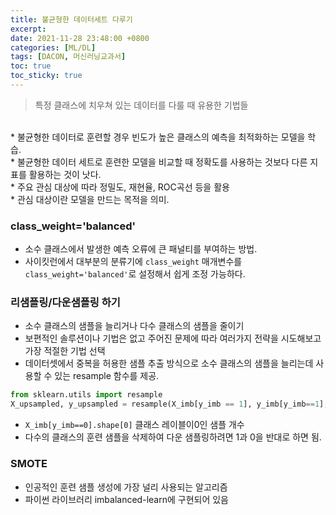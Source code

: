 ```yaml
---
title: 불균형한 데이터세트 다루기
excerpt:
date: 2021-11-28 23:48:00 +0800
categories: [ML/DL]
tags: [DACON, 머신러닝교과서]
toc: true
toc_sticky: true
---
```


> 특정 클래스에 치우쳐 있는 데이터를 다룰 때 유용한 기법들
<br>
* 불균형한 데이터로 훈련할 경우 빈도가 높은 클래스의 예측을 최적화하는 모델을 학습.<br>
* 불균형한 데이터 세트로 훈련한 모델을 비교할 때 정확도를 사용하는 것보다 다른 지표를 활용하는 것이 낫다.<br>
* 주요 관심 대상에 따라 정밀도, 재현율, ROC곡선 등을 활용<br>
* 관심 대상이란 모델을 만드는 목적을 의미.<br>

### class_weight='balanced'
* 소수 클래스에서 발생한 예측 오류에 큰 패널티를 부여하는 방법.<br>
* 사이킷런에서 대부분의 분류기에 `class_weight` 매개변수를 `class_weight='balanced'`로 설정해서 쉽게 조정 가능하다.<br>

### 리샘플링/다운샘플링 하기
* 소수 클래스의 샘플을 늘리거나 다수 클래스의 샘플을 줄이기<br>
* 보편적인 솔루션이나 기법은 없고 주어진 문제에 따라 여러가지 전략을 시도해보고 가장 적절한 기법 선택<br>
* 데이터셋에서 중복을 허용한 샘플 추출 방식으로 소수 클래스의 샘플을 늘리는데 사용할 수 있는 resample 함수를 제공.<br>

```python
from sklearn.utils import resample
X_upsampled, y_upsampled = resample(X_imb[y_imb == 1], y_imb[y_imb==1], replace=True, n_samples=X_imb[y_imb==0].shape[0], random_state=123)
```
* `X_imb[y_imb==0].shape[0]` 클래스 레이블이0인 샘플 개수<br>
* 다수의 클래스의 훈련 샘플을 삭제하여 다운 샘플링하려면 1과 0을 반대로 하면 됨.<br>

### SMOTE
* 인공적인 훈련 샘플 생성에 가장 널리 사용되는 알고리즘<br>
* 파이썬 라이브러리 imbalanced-learn에 구현되어 있음